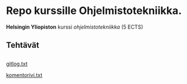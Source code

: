 # Repo kurssille Ohjelmistotekniikka.

**Helsingin Yliopiston** kurssi *ohjelmistotekniikka* (5 ECTS)

## Tehtävät

##

[gitlog.txt](/laskarit/viikko1/gitlog.txt)

[komentorivi.txt](/laskarit/viikko1/komentorivi.txt)
